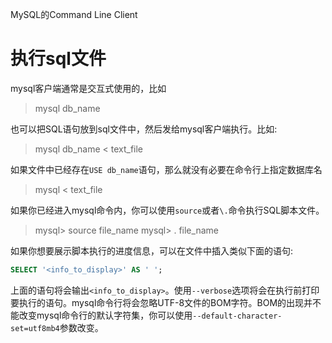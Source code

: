 MySQL的Command Line Client
# 执行sql文件
mysql客户端通常是交互式使用的，比如
>mysql db_name

也可以把SQL语句放到sql文件中，然后发给mysql客户端执行。比如:
> mysql db_name < text_file

如果文件中已经存在`USE db_name`语句，那么就没有必要在命令行上指定数据库名
> mysql < text_file

如果你已经进入mysql命令内，你可以使用`source`或者`\.`命令执行SQL脚本文件。
>mysql> source file_name
>mysql> \. file_name

如果你想要展示脚本执行的进度信息，可以在文件中插入类似下面的语句:
```sql
SELECT '<info_to_display>' AS ' ';
```
上面的语句将会输出`<info_to_display>`。使用`--verbose`选项将会在执行前打印要执行的语句。mysql命令行将会忽略UTF-8文件的BOM字符。BOM的出现并不能改变mysql命令行的默认字符集，你可以使用`--default-character-set=utf8mb4`参数改变。